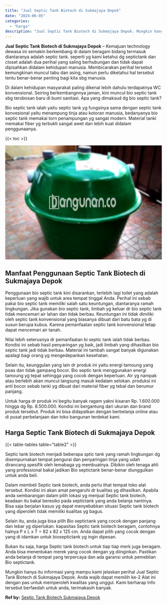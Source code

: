 ```yaml
---
title: "Jual Septic Tank Biotech di Sukmajaya Depok"
date: "2024-06-05"
categories: 
  - "harga"
description: "Jual Septic Tank Biotech di Sukmajaya Depok. Mungkin hanya itu informasi yang mampu kami jelaskan perihal Jual Septic Tank Biotech di Sukmajaya Depok. Anda w..."
---
```


**Jual Septic Tank Biotech di Sukmajaya Depok** – Kemajuan technology dewasa ini semakin berkembang di dalam beragam bidang termasuk diantaranya adalah septic tank. seperti yg kami ketahui dg septictank dan closet adalah dua perihal yang saling berhubungan dan tidak dapat dipisahkan didalam kehidupan manusia. Membicarakan perihal tersebut kemungkinan muncul tabu dan asing, namun perlu diketahui hal tersebut tentu benar-benar penting bagi kita sbg manusia.

Di dalam kehidupan masyarakat paling dikenal lebih dahulu terdapatnya WC konvensional. Seiring berkembangnnya jaman, kini muncul bio septic tank sbg terobosan baru di bumi sanitasi. Apa yang dimaksud dg bio septic tank?

Bio septic tank ialah yaitu septic tank yg fungsinya sama dengan septic tank konvesional yaitu menampung tinja atau kotoran manusia, bedanyanya bio septic tank memakai torn penampungan yg sangat modern. Material tanki memakai fiber yg terbukti sangat awet dan lebih kuat didalam penggunaanya.

{{< toc >}}

![Jual Septic Tank Biotech di Sukmajaya Depok](/images/jual-bio-septictank-11.png)

## Manfaat Penggunaan Septic Tank Biotech di Sukmajaya Depok

Penggunaan bio septic tank kini disarankan, terlebih lagi toilet yang adalah keperluan yang wajib untuk area tempat tinggal Anda. Perihal ini sebab pakai bio septic tank memiliki salah satu keuntungan, diantaranya ramah lingkungan. Jika gunakan bio septic tank, limbah yg keluar dr bio septic tank tidak mencemari air lahan dan tidak berbau. Keuntungan ini tidak dimiliki oleh septic tank konvensional yang biasanya dibuat dari batu bata yg di susun berupa kubus. Karena pemanfaatan septic tank konvensional tetap dapat mencemari air tanah.

Nilai lebih seterusnya dr pemanfaatan bi septic tank ialah tidak berbau. Kondisi ini sebab hasil penyaringan yg baik, jadi limbah yang dihasilkan bio septic tank jadi tidak berbau. Material ini tambah sangat banyak digunakan apalagi bagi orang yg mengedepankan kesehatan.

Selain itu, keunggulan yang lain dr produk ini yaitu energi tamoung yang poas dan tidak gampang bocor. Bio septic tank menggunakan energi tamoung yg tepat sehingga yang cocok dengan keperluan. Air yg nampak atau berlebih akan muncul langsung masuk kedalam selokan. produksi ini anti bocor sebab tanki yg dibuat dari material fiber yg tebal dan berumur panjang.

Untuk harga dr produk ini begitu banyak ragam yakni kisaran Rp. 1.600.000 hingga dg Rp. 8.500.000. Kondisi ini bergantung dari ukuran dan brand produk tersebut. Produk ini bisa didapatkan dengan berbelanja online atau di pusat perbelanjaan dan toko bangunan terdekat kami.

## Harga Septic Tank Biotech di Sukmajaya Depok

{{< table-tables table="table2" >}}

Septic tank biotech menjadi beberapa sptic tank yang ramah lingkungan dg disempurnakan tempat pengurai dan penyaringan tinja yang udah dirancang spesifik oleh lemabaga yg membuatnya. Dibikin oleh tenaga ahli yang professional bakal jadikan Bio septictank benar-benar diunggulkan untuk anda beli.

Dalam membeli Septic tank biotech, anda perlu lihat tempat toko alat tersebut. Kondisi ini akan amat pengaruhi dr kualitas yg dihasilkan. Apabila anda sembarangan dalam pilih lokasi yg menjual Septic tank biotech, keadaan itu bakal beresiko pada septictank yang anda belanja nantinya. Bisa saja berjalan kasus yg dapat menyebabkan situasi Septic tank biotech yang diperoleh tidak memiliki kualitas yg bagus.

Selain itu, anda juga bisa pilih Bio septictank yang cocok dengan panjang dan lebar yg diperlukan. kapasitas Septic tank biotech beragam, contohnya halnya P x L x T = 82 x 82 x 125 cm. Anda dapat pilih yang cocok dengan yang di idamkan untuk bioseptictank yg ingin dipesan.

Bukan itu saja, harga Septic tank biotech untuk tiap tiap merk juga beragam. Anda bisa menentukan merek yang cocok dengan yg diinginkan. Pastikan anda belanja di tempat yang terpercaya dan ada garansi untuk pemeblian Bio septictank.

Mungkin hanya itu informasi yang mampu kami jelaskan perihal Jual Septic Tank Biotech di Sukmajaya Depok. Anda wajib dapat memilih ke-2 Alat ini dengan pas untuk memperoleh kwalitas yang unggul. Kami berharap Info tersebut berfaedah untuk anda, terimakasih banyak.

**Ref by:** [Septic Tank Biotech Sukmajaya Depok](https://id.wikipedia.org/wiki/Septic)
